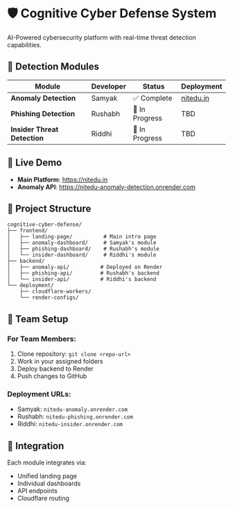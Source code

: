 # 🛡️ Cognitive Cyber Defense System

AI-Powered cybersecurity platform with real-time threat detection capabilities.

## 🎯 Detection Modules

| Module | Developer | Status | Deployment |
|--------|-----------|--------|-----------|
| **Anomaly Detection** | Samyak | ✅ Complete | [nitedu.in](https://nitedu.in) |
| **Phishing Detection** | Rushabh | 🔄 In Progress | TBD |
| **Insider Threat Detection** | Riddhi | 🔄 In Progress | TBD |

## 🚀 Live Demo
- **Main Platform**: https://nitedu.in
- **Anomaly API**: https://nitedu-anomaly-detection.onrender.com

## 📁 Project Structure
```
cognitive-cyber-defense/
├── frontend/
│   ├── landing-page/          # Main intro page
│   ├── anomaly-dashboard/     # Samyak's module
│   ├── phishing-dashboard/    # Rushabh's module
│   └── insider-dashboard/     # Riddhi's module
├── backend/
│   ├── anomaly-api/          # Deployed on Render
│   ├── phishing-api/         # Rushabh's backend
│   └── insider-api/          # Riddhi's backend
└── deployment/
    ├── cloudflare-workers/
    └── render-configs/
```

## 👥 Team Setup

### For Team Members:
1. Clone repository: `git clone <repo-url>`
2. Work in your assigned folders
3. Deploy backend to Render
4. Push changes to GitHub

### Deployment URLs:
- Samyak: `nitedu-anomaly.onrender.com`
- Rushabh: `nitedu-phishing.onrender.com`
- Riddhi: `nitedu-insider.onrender.com`

## 🔧 Integration
Each module integrates via:
- Unified landing page
- Individual dashboards
- API endpoints
- Cloudflare routing
